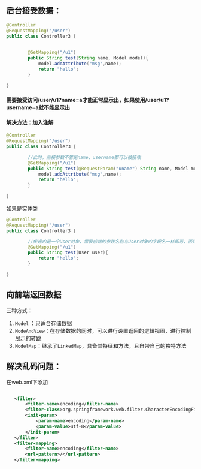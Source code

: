 ## 后台接受数据：

```java
@Controller
@RequestMapping("/user")
public class Controller3 {

    
        @GetMapping("/u1")
        public String test(String name, Model model){
            model.addAttribute("msg",name);
            return "hello";
        }

}
```

#### 需要接受访问/user/u1?name=a才能正常显示出，如果使用/user/u1?username=a就不能显示出



#### 解决方法：加入注解

```java
@Controller
@RequestMapping("/user")
public class Controller3 {

    	//此时，后接参数不管是name、username都可以被接收
        @GetMapping("/u1")
        public String test(@RequestParam("uname") String name, Model model){
            model.addAttribute("msg",name);
            return "hello";
        }

}
```

如果是实体类

```java
@Controller
@RequestMapping("/user")
public class Controller3 {

    	//传递的是一个User对象，需要前端的参数名称与User对象的字段名一样即可，否则传递失败
        @GetMapping("/u1")
        public String test(User user){
            return "hello";
        }

}
```



## 向前端返回数据

三种方式：

1. `Model`	：只适合存储数据
2. `ModeAndView`：在存储数据的同时，可以进行设置返回的逻辑视图，进行控制展示的转跳
3. `ModelMap`：继承了`LinkedMap`，具备其特征和方法，且自带自己的独特方法





## 解决乱码问题：

在web.xml下添加

```xml

   <filter>
       <filter-name>encoding</filter-name>
       <filter-class>org.springframework.web.filter.CharacterEncodingFilter</filter-class>
       <init-param>
           <param-name>encoding</param-name>
           <param-value>utf-8</param-value>
       </init-param>
   </filter>
   <filter-mapping>
       <filter-name>encoding</filter-name>
       <url-pattern>/</url-pattern>
   </filter-mapping>
```

